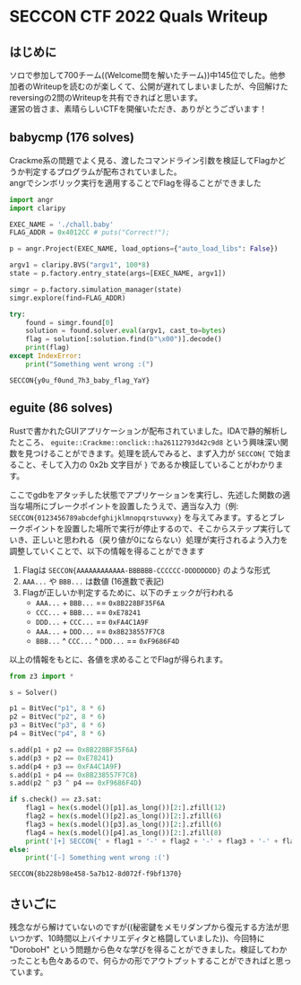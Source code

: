 # SECCON CTF 2022 Quals Writeup

## はじめに

ソロで参加して700チーム((Welcome問を解いたチーム))中145位でした。他参加者のWriteupを読むのが楽しくて、公開が遅れてしまいましたが、今回解けたreversingの2問のWriteupを共有できればと思います。  
運営の皆さま、素晴らしいCTFを開催いただき、ありがとうございます！

## babycmp (176 solves)

Crackme系の問題でよく見る、渡したコマンドライン引数を検証してFlagかどうか判定するプログラムが配布されていました。  
angrでシンボリック実行を適用することでFlagを得ることができました

```python
import angr
import claripy

EXEC_NAME = './chall.baby'
FLAG_ADDR = 0x4012CC # puts("Correct!");

p = angr.Project(EXEC_NAME, load_options={"auto_load_libs": False})

argv1 = claripy.BVS("argv1", 100*8)
state = p.factory.entry_state(args=[EXEC_NAME, argv1])

simgr = p.factory.simulation_manager(state)
simgr.explore(find=FLAG_ADDR)

try:
    found = simgr.found[0]
    solution = found.solver.eval(argv1, cast_to=bytes)
    flag = solution[:solution.find(b"\x00")].decode()
    print(flag)
except IndexError:
    print("Something went wrong :(")

```

`SECCON{y0u_f0und_7h3_baby_flag_YaY}`

## eguite (86 solves)

Rustで書かれたGUIアプリケーションが配布されていました。IDAで静的解析したところ、 `eguite::Crackme::onclick::ha26112793d42c9d8` という興味深い関数を見つけることができます。処理を読んでみると、まず入力が `SECCON{` で始まること、そして入力の 0x2b 文字目が `}` であるか検証していることがわかります。

ここでgdbをアタッチした状態でアプリケーションを実行し、先述した関数の適当な場所にブレークポイントを設置したうえで、適当な入力（例: `SECCON{0123456789abcdefghijklmnopqrstuvwxy}` を与えてみます。するとブレークポイントを設置した場所で実行が停止するので、そこからステップ実行していき、正しいと思われる（戻り値が0にならない）処理が実行されるよう入力を調整していくことで、以下の情報を得ることができます

1. Flagは `SECCON{AAAAAAAAAAAA-BBBBBB-CCCCCC-DDDDDDDD}` のような形式
2. `AAA...` や `BBB...` は数値 (16進数で表記)
3. Flagが正しいか判定するために、以下のチェックが行われる
    - `AAA...` + `BBB...` == `0x8B228BF35F6A`
    - `CCC...` + `BBB...` == `0xE78241`
    - `DDD...` + `CCC...` == `0xFA4C1A9F`
    - `AAA...` + `DDD...` == `0x8B238557F7C8`
    - `BBB...` ^ `CCC...` ^ `DDD...` == `0xF9686F4D`

以上の情報をもとに、各値を求めることでFlagが得られます。

```python
from z3 import *

s = Solver()

p1 = BitVec("p1", 8 * 6)
p2 = BitVec("p2", 8 * 6)
p3 = BitVec("p3", 8 * 6)
p4 = BitVec("p4", 8 * 6)

s.add(p1 + p2 == 0x8B228BF35F6A)
s.add(p3 + p2 == 0xE78241)
s.add(p4 + p3 == 0xFA4C1A9F)
s.add(p1 + p4 == 0x8B238557F7C8)
s.add(p2 ^ p3 ^ p4 == 0xF9686F4D)

if s.check() == z3.sat:
    flag1 = hex(s.model()[p1].as_long())[2:].zfill(12)
    flag2 = hex(s.model()[p2].as_long())[2:].zfill(6)
    flag3 = hex(s.model()[p3].as_long())[2:].zfill(6)
    flag4 = hex(s.model()[p4].as_long())[2:].zfill(8)
    print('[+] SECCON{' + flag1 + '-' + flag2 + '-' + flag3 + '-' + flag4 + '}')
else:
    print('[-] Something went wrong :(')
```

`SECCON{8b228b98e458-5a7b12-8d072f-f9bf1370}`

## さいごに

残念ながら解けていないのですが((秘密鍵をメモリダンプから復元する方法が思いつかず、10時間以上バイナリエディタと格闘していました))、今回特に "DoroboH" という問題から色々な学びを得ることができました。検証してわかったことも色々あるので、何らかの形でアウトプットすることができればと思っています。
